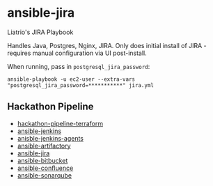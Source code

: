 # ansible-jira
Liatrio's JIRA Playbook

Handles Java, Postgres, Nginx, JIRA. Only does initial install of JIRA - requires manual configuration via UI post-install.

When running, pass in `postgresql_jira_password`:

    ansible-playbook -u ec2-user --extra-vars "postgresql_jira_password=***********" jira.yml

## Hackathon Pipeline
 - [hackathon-pipeline-terraform](https://github.com/liatrio/hackathon-pipeline-terraform)
 - [ansible-jenkins](https://github.com/liatrio/ansible-jenkins)
 - [anisble-jenkins-agents](https://github.com/liatrio/ansible-jenkins-agents)
 - [ansible-artifactory](https://github.com/liatrio/ansible-artifactory)
 - [ansible-jira](https://github.com/liatrio/ansible-jira)
 - [ansible-bitbucket](https://github.com/liatrio/ansible-bitbucket)
 - [ansible-confluence](https://github.com/liatrio/ansible-confluence)
 - [ansible-sonarqube](https://github.com/liatrio/ansible-sonarqube)
 
